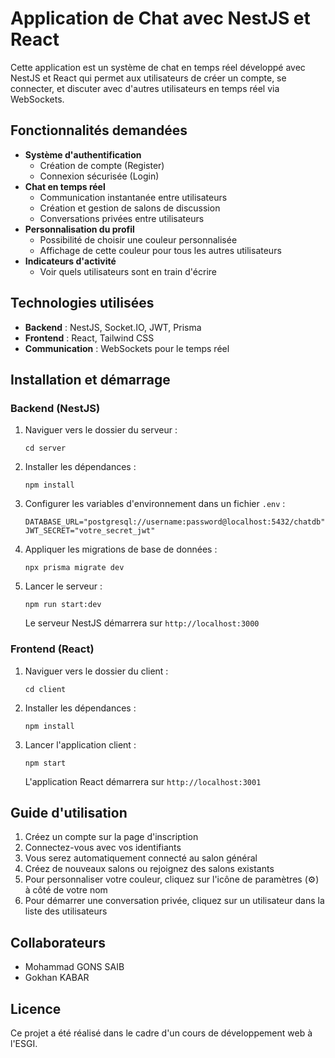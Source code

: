 # Application de Chat avec NestJS et React

Cette application est un système de chat en temps réel développé avec NestJS et React qui permet aux utilisateurs de créer un compte, se connecter, et discuter avec d'autres utilisateurs en temps réel via WebSockets.

## Fonctionnalités demandées

- **Système d'authentification**
  - Création de compte (Register)
  - Connexion sécurisée (Login)
- **Chat en temps réel**
  - Communication instantanée entre utilisateurs
  - Création et gestion de salons de discussion
  - Conversations privées entre utilisateurs
- **Personnalisation du profil**
  - Possibilité de choisir une couleur personnalisée
  - Affichage de cette couleur pour tous les autres utilisateurs
- **Indicateurs d'activité**
  - Voir quels utilisateurs sont en train d'écrire

## Technologies utilisées

- **Backend** : NestJS, Socket.IO, JWT, Prisma
- **Frontend** : React, Tailwind CSS
- **Communication** : WebSockets pour le temps réel

## Installation et démarrage

### Backend (NestJS)

1. Naviguer vers le dossier du serveur :

   ```
   cd server
   ```

2. Installer les dépendances :

   ```
   npm install
   ```

3. Configurer les variables d'environnement dans un fichier `.env` :

   ```
   DATABASE_URL="postgresql://username:password@localhost:5432/chatdb"
   JWT_SECRET="votre_secret_jwt"
   ```

4. Appliquer les migrations de base de données :

   ```
   npx prisma migrate dev
   ```

5. Lancer le serveur :
   ```
   npm run start:dev
   ```
   Le serveur NestJS démarrera sur `http://localhost:3000`

### Frontend (React)

1. Naviguer vers le dossier du client :

   ```
   cd client
   ```

2. Installer les dépendances :

   ```
   npm install
   ```

3. Lancer l'application client :
   ```
   npm start
   ```
   L'application React démarrera sur `http://localhost:3001`

## Guide d'utilisation

1. Créez un compte sur la page d'inscription
2. Connectez-vous avec vos identifiants
3. Vous serez automatiquement connecté au salon général
4. Créez de nouveaux salons ou rejoignez des salons existants
5. Pour personnaliser votre couleur, cliquez sur l'icône de paramètres (⚙️) à côté de votre nom
6. Pour démarrer une conversation privée, cliquez sur un utilisateur dans la liste des utilisateurs

## Collaborateurs

- Mohammad GONS SAIB
- Gokhan KABAR

## Licence

Ce projet a été réalisé dans le cadre d'un cours de développement web à l'ESGI.

